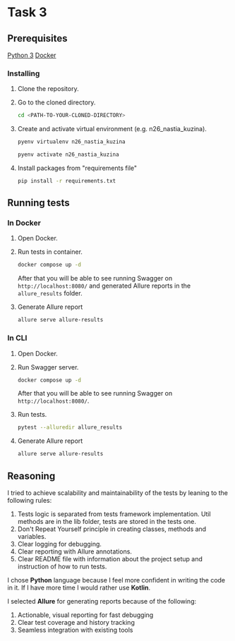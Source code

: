 # Task 3

## Prerequisites

[Python 3](https://www.python.org/downloads/)
[Docker](https://docs.docker.com/desktop/)

### Installing

1. Clone the repository.
1. Go to the cloned directory.

   ```bash
   cd <PATH-TO-YOUR-CLONED-DIRECTORY>
   ```

1. Create and activate virtual environment (e.g. n26_nastia_kuzina).

   ```bash
   pyenv virtualenv n26_nastia_kuzina
   ```

   ```bash
   pyenv activate n26_nastia_kuzina
   ```

1. Install packages from "requirements file"

   ```bash
   pip install -r requirements.txt
   ```

## Running tests

### In Docker

1. Open Docker.
1. Run tests in container.

   ```bash
   docker compose up -d
   ```

   After that you will be able to see running Swagger on `http://localhost:8080/` and generated Allure reports in the `allure_results` folder.

1. Generate Allure report

   ```bash
   allure serve allure-results
   ```

### In CLI

1. Open Docker.
1. Run Swagger server.

   ```bash
   docker compose up -d
   ```

   After that you will be able to see running Swagger on `http://localhost:8080/`.

1. Run tests.

   ```bash
   pytest --alluredir allure_results
   ```

1. Generate Allure report

   ```bash
   allure serve allure-results
   ```

## Reasoning

I tried to achieve scalability and maintainability of the tests by leaning to the following rules:

1. Tests logic is separated from tests framework implementation. Util methods are in the lib folder, tests are stored in the tests one.
1. Don't Repeat Yourself principle in creating classes, methods and variables.
1. Clear logging for debugging.
1. Clear reporting with Allure annotations.
1. Clear README file with information about the project setup and instruction of how to run tests.

I chose **Python** language because I feel more confident in writing the code in it. If I have more time I would rather use **Kotlin**.

I selected **Allure** for generating reports because of the following:

1. Actionable, visual reporting for fast debugging
1. Clear test coverage and history tracking
1. Seamless integration with existing tools
